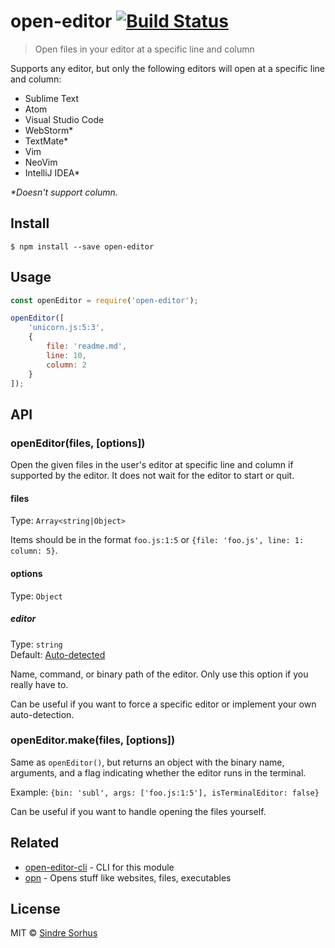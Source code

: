 # open-editor [![Build Status](https://travis-ci.org/sindresorhus/open-editor.svg?branch=master)](https://travis-ci.org/sindresorhus/open-editor)

> Open files in your editor at a specific line and column

Supports any editor, but only the following editors will open at a specific line and column:

- Sublime Text
- Atom
- Visual Studio Code
- WebStorm*
- TextMate*
- Vim
- NeoVim
- IntelliJ IDEA*

*\*Doesn't support column.*


## Install

```
$ npm install --save open-editor
```


## Usage

```js
const openEditor = require('open-editor');

openEditor([
	'unicorn.js:5:3',
	{
		file: 'readme.md',
		line: 10,
		column: 2
	}
]);
```


## API

### openEditor(files, [options])

Open the given files in the user's editor at specific line and column if supported by the editor. It does not wait for the editor to start or quit.

#### files

Type: `Array<string|Object>`

Items should be in the format `foo.js:1:5` or `{file: 'foo.js', line: 1: column: 5}`.

#### options

Type: `Object`

##### editor

Type: `string`<br>
Default: [Auto-detected](https://github.com/sindresorhus/env-editor)

Name, command, or binary path of the editor. Only use this option if you really have to.

Can be useful if you want to force a specific editor or implement your own auto-detection.

### openEditor.make(files, [options])

Same as `openEditor()`, but returns an object with the binary name, arguments, and a flag indicating whether the editor runs in the terminal.

Example: `{bin: 'subl', args: ['foo.js:1:5'], isTerminalEditor: false}`

Can be useful if you want to handle opening the files yourself.


## Related

- [open-editor-cli](https://github.com/sindresorhus/open-editor-cli) - CLI for this module
- [opn](https://github.com/sindresorhus/opn) - Opens stuff like websites, files, executables


## License

MIT © [Sindre Sorhus](https://sindresorhus.com)
